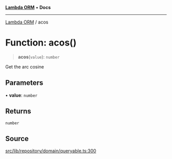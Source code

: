 [**Lambda ORM**](../README.md) • **Docs**

***

[Lambda ORM](../README.md) / acos

# Function: acos()

> **acos**(`value`): `number`

Get the arc cosine

## Parameters

• **value**: `number`

## Returns

`number`

## Source

[src/lib/repository/domain/queryable.ts:300](https://github.com/lambda-orm/lambdaorm-base/blob/f5bdfd5d7ef4bf9d8223ee81080c8ed65a6bb693/src/lib/repository/domain/queryable.ts#L300)
